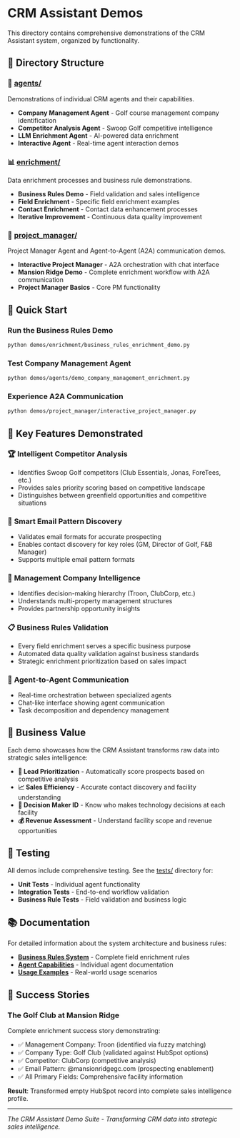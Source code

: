 # CRM Assistant Demos

This directory contains comprehensive demonstrations of the CRM Assistant system, organized by functionality.

## 📁 Directory Structure

### 🤖 [agents/](./agents/)
Demonstrations of individual CRM agents and their capabilities.

- **Company Management Agent** - Golf course management company identification
- **Competitor Analysis Agent** - Swoop Golf competitive intelligence  
- **LLM Enrichment Agent** - AI-powered data enrichment
- **Interactive Agent** - Real-time agent interaction demos

### 📊 [enrichment/](./enrichment/)
Data enrichment processes and business rule demonstrations.

- **Business Rules Demo** - Field validation and sales intelligence
- **Field Enrichment** - Specific field enrichment examples
- **Contact Enrichment** - Contact data enhancement processes
- **Iterative Improvement** - Continuous data quality improvement

### 🎯 [project_manager/](./project_manager/)
Project Manager Agent and Agent-to-Agent (A2A) communication demos.

- **Interactive Project Manager** - A2A orchestration with chat interface
- **Mansion Ridge Demo** - Complete enrichment workflow with A2A communication
- **Project Manager Basics** - Core PM functionality

## 🚀 Quick Start

### Run the Business Rules Demo
```bash
python demos/enrichment/business_rules_enrichment_demo.py
```

### Test Company Management Agent
```bash
python demos/agents/demo_company_management_enrichment.py
```

### Experience A2A Communication
```bash
python demos/project_manager/interactive_project_manager.py
```

## 🎯 Key Features Demonstrated

### 🏆 **Intelligent Competitor Analysis**
- Identifies Swoop Golf competitors (Club Essentials, Jonas, ForeTees, etc.)
- Provides sales priority scoring based on competitive landscape
- Distinguishes between greenfield opportunities and competitive situations

### 📧 **Smart Email Pattern Discovery**
- Validates email formats for accurate prospecting
- Enables contact discovery for key roles (GM, Director of Golf, F&B Manager)
- Supports multiple email pattern formats

### 🏢 **Management Company Intelligence**
- Identifies decision-making hierarchy (Troon, ClubCorp, etc.)
- Understands multi-property management structures
- Provides partnership opportunity insights

### 📋 **Business Rules Validation**
- Every field enrichment serves a specific business purpose
- Automated data quality validation against business standards
- Strategic enrichment prioritization based on sales impact

### 🤝 **Agent-to-Agent Communication**
- Real-time orchestration between specialized agents
- Chat-like interface showing agent communication
- Task decomposition and dependency management

## 💼 Business Value

Each demo showcases how the CRM Assistant transforms raw data into strategic sales intelligence:

- **🎯 Lead Prioritization** - Automatically score prospects based on competitive analysis
- **📈 Sales Efficiency** - Accurate contact discovery and facility understanding  
- **🏢 Decision Maker ID** - Know who makes technology decisions at each facility
- **💰 Revenue Assessment** - Understand facility scope and revenue opportunities

## 🧪 Testing

All demos include comprehensive testing. See the [tests/](../tests/) directory for:

- **Unit Tests** - Individual agent functionality
- **Integration Tests** - End-to-end workflow validation
- **Business Rule Tests** - Field validation and business logic

## 📚 Documentation

For detailed information about the system architecture and business rules:

- **[Business Rules System](../docs/BUSINESS_RULES_SYSTEM.md)** - Complete field enrichment rules
- **[Agent Capabilities](../docs/AGENT_CAPABILITIES.md)** - Individual agent documentation
- **[Usage Examples](../docs/USAGE_EXAMPLES.md)** - Real-world usage scenarios

## 🎉 Success Stories

### The Golf Club at Mansion Ridge
Complete enrichment success story demonstrating:
- ✅ Management Company: Troon (identified via fuzzy matching)
- ✅ Company Type: Golf Club (validated against HubSpot options)
- ✅ Competitor: ClubCorp (competitive analysis)
- ✅ Email Pattern: @mansionridgegc.com (prospecting enablement)
- ✅ All Primary Fields: Comprehensive facility information

**Result**: Transformed empty HubSpot record into complete sales intelligence profile.

---

*The CRM Assistant Demo Suite - Transforming CRM data into strategic sales intelligence.*
